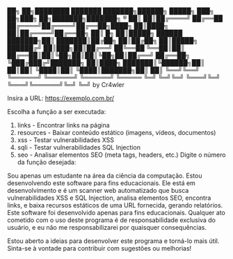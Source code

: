 ██╗    ██╗████████ ███████   ███████╗██████╗ █████╗  ███╗   ██╗███╗   ██╗███████╗███████╗ ®
██║    ██║██╔════╝ ██╔══██   ██╔════╝██╔════╝██╔══██╗████╗  ██║████╗  ██║██╔════╝██╔══██╗
██║ █╗ ██║█████╗   ██████    ███████╗██║     ███████║██╔██╗ ██║██╔██╗ ██║█████╗  ██████╔╝
██║███╗██║██╔══╝   ██╚══██     ╚══██║██║     ██╔══██║██║╚██╗██║██║╚██╗██║██╔══╝  ██╔══██╗
╚███╔███╔╝███████╗ ██║████╗  ███████║╚██████╗██║  ██║██║ ╚████║██║ ╚████║███████╗██║  ██║
 ╚══╝╚══╝ ╚══════╝ ╚══════╝  ╚══════╝ ╚═════ ╚═╝  ╚═╝╚═╝  ╚═══╝╚═╝  ╚═══╝╚══════╝╚═╝  ╚═╝
                                                                                by Cr4wler

Insira a URL: https://exemplo.com.br/

Escolha a função a ser executada:
1. links - Encontrar links na página
2. resources - Baixar conteúdo estático (imagens, vídeos, documentos)
3. xss - Testar vulnerabilidades XSS
4. sqli - Testar vulnerabilidades SQL Injection
5. seo - Analisar elementos SEO (meta tags, headers, etc.)
Digite o número da função desejada:

Sou apenas um estudante na área da ciência da computação. Estou desenvolvendo este software para fins educacionais. Ele está em desenvolvimento e é um scanner web automatizado que busca vulnerabilidades XSS e SQL Injection, analisa elementos SEO, encontra links, e baixa recursos estáticos de uma URL fornecida, gerando relatórios.
Este software foi desenvolvido apenas para fins educacionais. Qualquer ato cometido com o uso deste programa é de responsabilidade exclusiva do usuário, e eu não me responsabilizarei por quaisquer consequências.

Estou aberto a ideias para desenvolver este programa e torná-lo mais útil. Sinta-se à vontade para contribuir com sugestões ou melhorias! 

